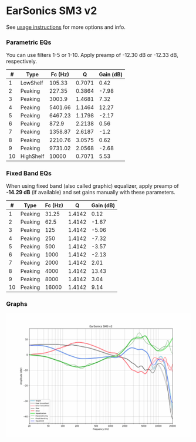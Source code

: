 # EarSonics SM3 v2
See [usage instructions](https://github.com/jaakkopasanen/AutoEq#usage) for more options and info.

### Parametric EQs
You can use filters 1-5 or 1-10. Apply preamp of -12.30 dB or -12.33 dB, respectively.

|   # | Type      |   Fc (Hz) |      Q |   Gain (dB) |
|-----|-----------|-----------|--------|-------------|
|   1 | LowShelf  |    105.33 | 0.7071 |        0.42 |
|   2 | Peaking   |    227.35 | 0.3864 |       -7.98 |
|   3 | Peaking   |   3003.9  | 1.4681 |        7.32 |
|   4 | Peaking   |   5401.66 | 1.1464 |       12.27 |
|   5 | Peaking   |   6467.23 | 1.1798 |       -2.17 |
|   6 | Peaking   |    872.9  | 2.2138 |        0.56 |
|   7 | Peaking   |   1358.87 | 2.6187 |       -1.2  |
|   8 | Peaking   |   2210.76 | 3.0575 |        0.62 |
|   9 | Peaking   |   9731.02 | 2.0568 |       -2.68 |
|  10 | HighShelf |  10000    | 0.7071 |        5.53 |

### Fixed Band EQs
When using fixed band (also called graphic) equalizer, apply preamp of **-14.29 dB** (if available) and set gains manually with these parameters.

|   # | Type    |   Fc (Hz) |      Q |   Gain (dB) |
|-----|---------|-----------|--------|-------------|
|   1 | Peaking |     31.25 | 1.4142 |        0.12 |
|   2 | Peaking |     62.5  | 1.4142 |       -1.67 |
|   3 | Peaking |    125    | 1.4142 |       -5.06 |
|   4 | Peaking |    250    | 1.4142 |       -7.32 |
|   5 | Peaking |    500    | 1.4142 |       -3.57 |
|   6 | Peaking |   1000    | 1.4142 |       -2.13 |
|   7 | Peaking |   2000    | 1.4142 |        2.01 |
|   8 | Peaking |   4000    | 1.4142 |       13.43 |
|   9 | Peaking |   8000    | 1.4142 |        3.04 |
|  10 | Peaking |  16000    | 1.4142 |        9.14 |

### Graphs
![](./EarSonics%20SM3%20v2.png)
